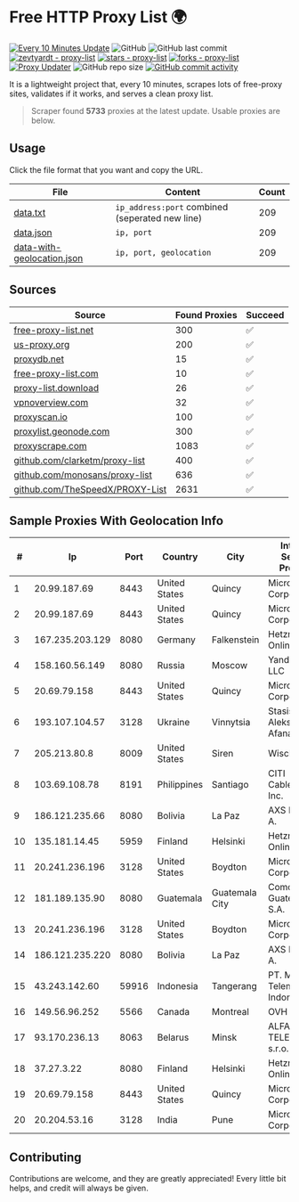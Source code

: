 
# Free HTTP Proxy List 🌍

[![Every 10 Minutes Update](https://github.com/mertguvencli/http-proxy-list/actions/workflows/main.yml/badge.svg?branch=main)](https://github.com/mertguvencli/http-proxy-list/actions/workflows/main.yml)
![GitHub](https://img.shields.io/github/license/mertguvencli/http-proxy-list)
![GitHub last commit](https://img.shields.io/github/last-commit/mertguvencli/http-proxy-list)
[![zevtyardt - proxy-list](https://img.shields.io/static/v1?label=zevtyardt&message=proxy-list&color=blue&logo=github)](https://github.com/zevtyardt/proxy-list "Go to GitHub repo")
[![stars - proxy-list](https://img.shields.io/github/stars/zevtyardt/proxy-list?style=social)](https://github.com/zevtyardt/proxy-list)
[![forks - proxy-list](https://img.shields.io/github/forks/zevtyardt/proxy-list?style=social)](https://github.com/zevtyardt/proxy-list)
[![Proxy Updater](https://github.com/zevtyardt/proxy-list/workflows/Proxy%20Updater/badge.svg)](https://github.com/zevtyardt/proxy-list/actions?query=workflow:"Proxy+Updater")
![GitHub repo size](https://img.shields.io/github/repo-size/zevtyardt/proxy-list)
[![GitHub commit activity](https://img.shields.io/github/commit-activity/m/zevtyardt/proxy-list?logo=commits)](https://github.com/zevtyardt/proxy-list/commits/main)

It is a lightweight project that, every 10 minutes, scrapes lots of free-proxy sites, validates if it works, and serves a clean proxy list.

> Scraper found **5733** proxies at the latest update. Usable proxies are below.

## Usage

Click the file format that you want and copy the URL.

|File|Content|Count|
|----|-------|-----|
|[data.txt](https://raw.githubusercontent.com/mertguvencli/http-proxy-list/main/proxy-list/data.txt)|`ip_address:port` combined (seperated new line)|209|
|[data.json](https://raw.githubusercontent.com/mertguvencli/http-proxy-list/main/proxy-list/data.json)|`ip, port`|209|
|[data-with-geolocation.json](https://raw.githubusercontent.com/mertguvencli/http-proxy-list/main/proxy-list/data-with-geolocation.json)|`ip, port, geolocation`|209|

## Sources

|Source|Found Proxies|Succeed|
|------|-------------|-------|
|[free-proxy-list.net](https://free-proxy-list.net)|300|✅|
|[us-proxy.org](https://www.us-proxy.org)|200|✅|
|[proxydb.net](http://proxydb.net)|15|✅|
|[free-proxy-list.com](https://free-proxy-list.com/?page=&port=&type%5B%5D=http&type%5B%5D=https&up_time=0&search=Search)|10|✅|
|[proxy-list.download](https://www.proxy-list.download/HTTP)|26|✅|
|[vpnoverview.com](https://vpnoverview.com/privacy/anonymous-browsing/free-proxy-servers)|32|✅|
|[proxyscan.io](https://www.proxyscan.io)|100|✅|
|[proxylist.geonode.com](https://proxylist.geonode.com/api/proxy-list?limit=300&page=1&sort_by=lastChecked&sort_type=desc&protocols=http,https)|300|✅|
|[proxyscrape.com](https://api.proxyscrape.com/v2/?request=displayproxies&protocol=http&timeout=10000&country=all&ssl=all&anonymity=all)|1083|✅|
|[github.com/clarketm/proxy-list](https://raw.githubusercontent.com/clarketm/proxy-list/master/proxy-list-raw.txt)|400|✅|
|[github.com/monosans/proxy-list](https://raw.githubusercontent.com/monosans/proxy-list/main/proxies/http.txt)|636|✅|
|[github.com/TheSpeedX/PROXY-List](https://raw.githubusercontent.com/TheSpeedX/PROXY-List/master/http.txt)|2631|✅|


## Sample Proxies With Geolocation Info

|#|Ip|Port|Country|City|Internet Service Provider|
|-|--|----|-------|----|-------------------------|
|1|20.99.187.69|8443|United States|Quincy|Microsoft Corporation|
|2|20.99.187.69|8443|United States|Quincy|Microsoft Corporation|
|3|167.235.203.129|8080|Germany|Falkenstein|Hetzner Online GmbH|
|4|158.160.56.149|8080|Russia|Moscow|Yandex.Cloud LLC|
|5|20.69.79.158|8443|United States|Quincy|Microsoft Corporation|
|6|193.107.104.57|3128|Ukraine|Vinnytsia|Stasishen Aleksandr Afanasiyovich|
|7|205.213.80.8|8009|United States|Siren|WiscNet|
|8|103.69.108.78|8191|Philippines|Santiago|CITI Cableworld Inc.|
|9|186.121.235.66|8080|Bolivia|La Paz|AXS Bolivia S. A.|
|10|135.181.14.45|5959|Finland|Helsinki|Hetzner Online GmbH|
|11|20.241.236.196|3128|United States|Boydton|Microsoft Corporation|
|12|181.189.135.90|8080|Guatemala|Guatemala City|Comcel Guatemala S.A.|
|13|20.241.236.196|3128|United States|Boydton|Microsoft Corporation|
|14|186.121.235.220|8080|Bolivia|La Paz|AXS Bolivia S. A.|
|15|43.243.142.60|59916|Indonesia|Tangerang|PT. Mora Telematika Indonesia|
|16|149.56.96.252|5566|Canada|Montreal|OVH SAS|
|17|93.170.236.13|8063|Belarus|Minsk|ALFA TELECOM s.r.o.|
|18|37.27.3.22|8080|Finland|Helsinki|Hetzner Online GmbH|
|19|20.69.79.158|8443|United States|Quincy|Microsoft Corporation|
|20|20.204.53.16|3128|India|Pune|Microsoft Corporation|



## Contributing

Contributions are welcome, and they are greatly appreciated! Every
little bit helps, and credit will always be given.

